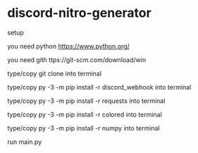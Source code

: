 # discord-nitro-generator

setup

you need python https://www.python.org/

you need gith ttps://git-scm.com/download/win

type/copy git clone  into terminal 

type/copy py -3 -m pip install -r  discord_webhook into terminal

type/copy py -3 -m pip install -r requests into terminal

type/copy py -3 -m pip install -r colored into terminal

type/copy py -3 -m pip install -r numpy into terminal

run main.py
